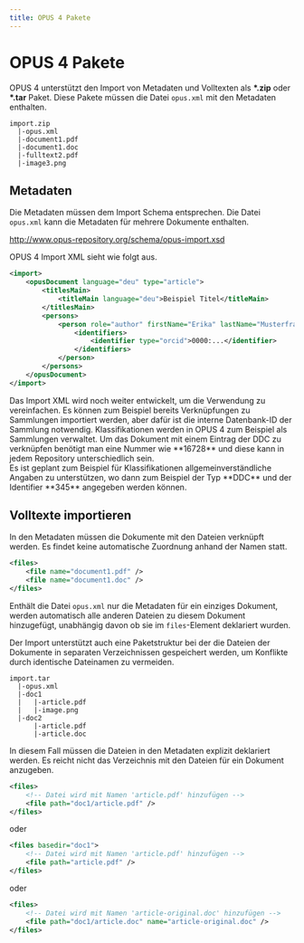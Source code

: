 ```yaml
---
title: OPUS 4 Pakete
---
```


# OPUS 4 Pakete

OPUS 4 unterstützt den Import von Metadaten und Volltexten als **\*.zip** oder **\*.tar** Paket.
Diese Pakete müssen die Datei `opus.xml` mit den Metadaten enthalten.

    import.zip
      |-opus.xml
      |-document1.pdf
      |-document1.doc
      |-fulltext2.pdf
      |-image3.png

## Metadaten

Die Metadaten müssen dem Import Schema entsprechen. Die Datei `opus.xml` kann die Metadaten für mehrere
Dokumente enthalten.

<http://www.opus-repository.org/schema/opus-import.xsd>

OPUS 4 Import XML sieht wie folgt aus.

``` xml
<import>
    <opusDocument language="deu" type="article">
        <titlesMain>
            <titleMain language="deu">Beispiel Titel</titleMain>
        </titlesMain>
        <persons>
            <person role="author" firstName="Erika" lastName="Musterfrau">
                <identifiers>
                    <identifier type="orcid">0000:...</identifier>
                </identifiers>
            </person>
        </persons>
    </opusDocument>
</import>
```

<p class="note" markdown="1">
Das Import XML wird noch weiter entwickelt, um die Verwendung zu vereinfachen. Es können zum Beispiel bereits 
Verknüpfungen zu Sammlungen importiert werden, aber dafür ist die interne Datenbank-ID der Sammlung notwendig. 
Klassifikationen werden in OPUS 4 zum Beispiel als Sammlungen verwaltet. Um das Dokument mit einem Eintrag der
DDC zu verknüpfen benötigt man eine Nummer wie **16728** und diese kann in jedem Repository unterschiedlich
sein.
<br />
Es ist geplant zum Beispiel für Klassifikationen allgemeinverständliche Angaben zu unterstützen, wo dann
zum Beispiel der Typ **DDC** und der Identifier **345** angegeben werden können.
</p>

## Volltexte importieren

In den Metadaten müssen die Dokumente mit den Dateien verknüpft werden. Es findet keine automatische Zuordnung
anhand der Namen statt.

``` xml
<files>
    <file name="document1.pdf" />
    <file name="document1.doc" />
</files>
```

Enthält die Datei `opus.xml` nur die Metadaten für ein einziges Dokument, werden automatisch alle anderen Dateien
zu diesem Dokument hinzugefügt, unabhängig davon ob sie im `files`-Element deklariert wurden.

Der Import unterstützt auch eine Paketstruktur bei der die Dateien der Dokumente in separaten Verzeichnissen
gespeichert werden, um Konflikte durch identische Dateinamen zu vermeiden.

    import.tar
      |-opus.xml
      |-doc1
      |   |-article.pdf
      |   |-image.png
      |-doc2
          |-article.pdf
          |-article.doc
          
In diesem Fall müssen die Dateien in den Metadaten explizit deklariert werden. Es reicht nicht das Verzeichnis mit
den Dateien für ein Dokument anzugeben.

``` xml
<files>
    <!-- Datei wird mit Namen 'article.pdf' hinzufügen -->
    <file path="doc1/article.pdf" />
</files>
```

oder

``` xml
<files basedir="doc1">
    <!-- Datei wird mit Namen 'article.pdf' hinzufügen -->
    <file path="article.pdf" />
</files>
```

oder

``` xml
<files>
    <!-- Datei wird mit Namen 'article-original.doc' hinzufügen -->
    <file path="doc1/article.doc" name="article-original.doc" />
</files>
```
